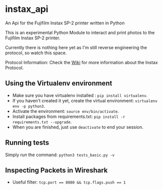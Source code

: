 # instax_api
An Api for the Fujifilm Instax SP-2 printer written in Python

This is an experimental Python Module to interact and print photos to the Fujifilm Instax SP-2 printer.

Currently there is nothing here yet as I'm still reverse engineering the protocol, so watch this space.

Protocol Information: Check the [Wiki](https://github.com/jpwsutton/instax_api/wiki) for more information about the Instax Protocol.




## Using the Virtualenv environment

* Make sure you have virtualenv installed : `pip install virtualenv`.
* If you haven't created it yet, create the virtual environment: `virtualenv env -p python3`.
* Activate the environment: `source env/bin/activate`.
* Install packages from requirements.txt: `pip install -r requirements.txt --upgrade`.
* When you are finished, just use `deactivate` to end your session.

## Running tests
Simply run the command: `python3 tests_basic.py -v`


## Inspecting Packets in Wireshark
* Useful filter: `tcp.port == 8080 && tcp.flags.push == 1`
